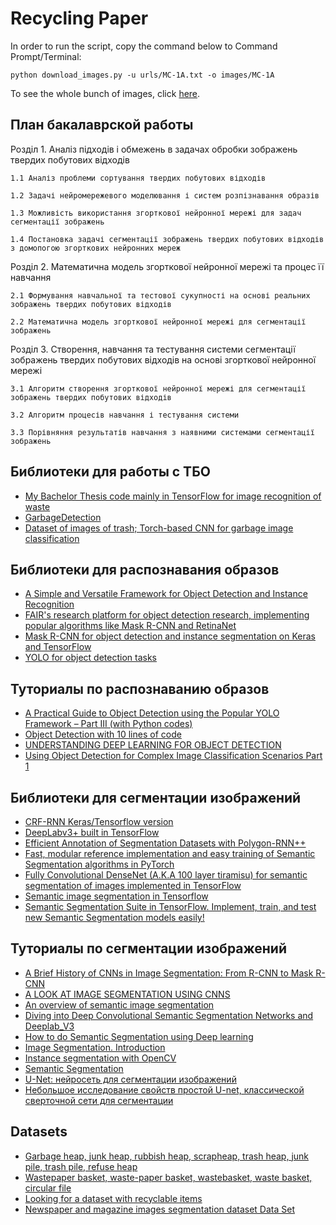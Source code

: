 # Recycling Paper

In order to run the script, copy the command below to Command Prompt/Terminal:
```
python download_images.py -u urls/MC-1A.txt -o images/MC-1A
```

To see the whole bunch of images, click [here](https://drive.google.com/open?id=1XziHAVKZdIyzfYfFJ8JfktIea8KQDwaK).


## План бакалаврской работы

Розділ 1. Аналіз підходів і обмежень в задачах обробки зображень твердих побутових відходів
    
    1.1 Аналіз проблеми сортування твердих побутових відходів
    
    1.2 Задачі нейромережевого моделювання і систем розпізнавання образів
    
    1.3 Можливість використання згорткової нейронної мережі для задач сегментації зображень
    
    1.4 Постановка задачі сегментації зображень твердих побутових відходів з домопогою згорткових нейронних мереж


Розділ 2. Математична модель згорткової нейронної мережі та процес її навчання
    
    2.1 Формування навчальної та тестової сукупності на основі реальних зображень твердих побутових відходів
    
    2.2 Математична модель згорткової нейронної мережі для сегментації зображень


Розділ 3. Створення, навчання та тестування системи сегментації зображень твердих побутових відходів на основі згорткової нейронної мережі
    
    3.1 Алгоритм створення згорткової нейронної мережі для сегментації зображень твердих побутових відходів
    
    3.2 Алгоритм процесів навчання і тестування системи
    
    3.3 Порівняння результатів навчання з наявними системами сегментації зображень

## Библиотеки для работы с ТБО

* [My Bachelor Thesis code mainly in TensorFlow for image recognition of waste](https://github.com/jodik/Bachelor-thesis)
* [GarbageDetection](https://github.com/FriendOrYes/GarbageDetection/tree/bot_only)
* [Dataset of images of trash; Torch-based CNN for garbage image classification](https://github.com/garythung/trashnet)

## Библиотеки для распознавания образов

* [A Simple and Versatile Framework for Object Detection and Instance Recognition](https://github.com/TuSimple/simpledet)
* [FAIR's research platform for object detection research, implementing popular algorithms like Mask R-CNN and RetinaNet](https://github.com/facebookresearch/Detectron)
* [Mask R-CNN for object detection and instance segmentation on Keras and TensorFlow](https://github.com/matterport/Mask_RCNN)
* [YOLO for object detection tasks](https://github.com/vietnguyen91/Yolo-v2-pytorch?fbclid=IwAR3R2d1AJSW8NQIie41EViMfGwgULmjqLcC6n7jxMON2oZ4B-5GdrhjYd0M)

## Туториалы по распознаванию образов

* [A Practical Guide to Object Detection using the Popular YOLO Framework – Part III (with Python codes)](https://www.analyticsvidhya.com/blog/2018/12/practical-guide-object-detection-yolo-framewor-python/?utm_source=twitter.com)
* [Object Detection with 10 lines of code](https://towardsdatascience.com/object-detection-with-10-lines-of-code-d6cb4d86f606)
* [UNDERSTANDING DEEP LEARNING FOR OBJECT DETECTION](http://zoey4ai.com/2018/05/12/deep-learning-object-detection/)
* [Using Object Detection for Complex Image Classification Scenarios Part 1](https://towardsdatascience.com/using-object-detection-for-complex-image-classification-scenarios-part-1-779c87d1eecb)

## Библиотеки для сегментации изображений

* [CRF-RNN Keras/Tensorflow version](https://github.com/sadeepj/crfasrnn_keras)
* [DeepLabv3+ built in TensorFlow](https://github.com/rishizek/tensorflow-deeplab-v3-plus)
* [Efficient Annotation of Segmentation Datasets with Polygon-RNN++](http://www.cs.toronto.edu/polyrnn/)
* [Fast, modular reference implementation and easy training of Semantic Segmentation algorithms in PyTorch](https://github.com/ycszen/TorchSeg)
* [Fully Convolutional DenseNet (A.K.A 100 layer tiramisu) for semantic segmentation of images implemented in TensorFlow](https://github.com/HasnainRaz/FC-DenseNet-TensorFlow?utm_campaign=Deep%20Learning%20Weekly&utm_medium=email&utm_source=Revue%20newsletter)
* [Semantic image segmentation in Tensorflow](https://github.com/arahusky/Tensorflow-Segmentation)
* [Semantic Segmentation Suite in TensorFlow. Implement, train, and test new Semantic Segmentation models easily!](https://github.com/GeorgeSeif/Semantic-Segmentation-Suite)

## Туториалы по сегментации изображений

* [A Brief History of CNNs in Image Segmentation: From R-CNN to Mask R-CNN](https://blog.athelas.com/a-brief-history-of-cnns-in-image-segmentation-from-r-cnn-to-mask-r-cnn-34ea83205de4)
* [A LOOK AT IMAGE SEGMENTATION USING CNNS](https://mohitjain.me/2018/09/30/a-look-at-image-segmentation/?utm_source=mybridge&utm_medium=blog&utm_campaign=read_more)
* [An overview of semantic image segmentation](https://www.jeremyjordan.me/semantic-segmentation/?fbclid=IwAR3hi-MXCUBtkwo7Urh5GkSCi3NsrHXZ2jPd2YIje9VeubcPx59Nz1LiAUk)
* [Diving into Deep Convolutional Semantic Segmentation Networks and Deeplab_V3](https://medium.freecodecamp.org/diving-into-deep-convolutional-semantic-segmentation-networks-and-deeplab-v3-4f094fa387df)
* [How to do Semantic Segmentation using Deep learning](https://medium.com/nanonets/how-to-do-image-segmentation-using-deep-learning-c673cc5862ef)
* [Image Segmentation. Introduction](https://leonardoaraujosantos.gitbooks.io/artificial-inteligence/content/image_segmentation.html)
* [Instance segmentation with OpenCV](https://www.pyimagesearch.com/2018/11/26/instance-segmentation-with-opencv/)
* [Semantic Segmentation](http://www.cs.toronto.edu/~tingwuwang/semantic_segmentation.pdf)
* [U-Net: нейросеть для сегментации изображений](https://neurohive.io/ru/vidy-nejrosetej/u-net-image-segmentation/)
* [Небольшое исследование свойств простой U-net, классической сверточной сети для сегментации](https://habr.com/ru/company/ods/blog/431512/)

## Datasets

* [Garbage heap, junk heap, rubbish heap, scrapheap, trash heap, junk pile, trash pile, refuse heap](http://www.image-net.org/synset?wnid=n08573842)
* [Wastepaper basket, waste-paper basket, wastebasket, waste basket, circular file](http://image-net.org/synset?wnid=n04555700)
* [Looking for a dataset with recyclable items](https://www.reddit.com/r/datasets/comments/6enar8/looking_for_a_dataset_with_recyclable_items/)
* [Newspaper and magazine images segmentation dataset Data Set](http://archive.ics.uci.edu/ml/datasets/Newspaper+and+magazine+images+segmentation+dataset)


